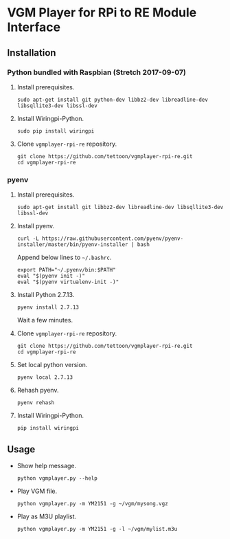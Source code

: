 # VGM Player for RPi to RE Module Interface

## Installation

### Python bundled with Raspbian (Stretch 2017-09-07)

1. Install prerequisites.
   ```
   sudo apt-get install git python-dev libbz2-dev libreadline-dev libsqllite3-dev libssl-dev
   ```

1. Install Wiringpi-Python.
   ```
   sudo pip install wiringpi
   ```

1. Clone `vgmplayer-rpi-re` repository.
   ```
   git clone https://github.com/tettoon/vgmplayer-rpi-re.git
   cd vgmplayer-rpi-re
   ```

### pyenv

1. Install prerequisites.
   ```
   sudo apt-get install git libbz2-dev libreadline-dev libsqllite3-dev libssl-dev
   ```

1. Install pyenv.
   ```
   curl -L https://raw.githubusercontent.com/pyenv/pyenv-installer/master/bin/pyenv-installer | bash
   ```
   Append below lines to `~/.bashrc`.
   ```
   export PATH="~/.pyenv/bin:$PATH"
   eval "$(pyenv init -)"
   eval "$(pyenv virtualenv-init -)"
   ```

1. Install Python 2.7.13.
   ```
   pyenv install 2.7.13
   ```
   Wait a few minutes.

1. Clone `vgmplayer-rpi-re` repository.
   ```
   git clone https://github.com/tettoon/vgmplayer-rpi-re.git
   cd vgmplayer-rpi-re
   ```

1. Set local python version.
   ```
   pyenv local 2.7.13
   ```

1. Rehash pyenv.
   ```
   pyenv rehash
   ```

1. Install Wiringpi-Python.
   ```
   pip install wiringpi
   ```

## Usage
* Show help message.
  ```
  python vgmplayer.py --help
  ```
* Play VGM file.
  ```
  python vgmplayer.py -m YM2151 -g ~/vgm/mysong.vgz
  ```
* Play as M3U playlist.
  ```
  python vgmplayer.py -m YM2151 -g -l ~/vgm/mylist.m3u
  ```
